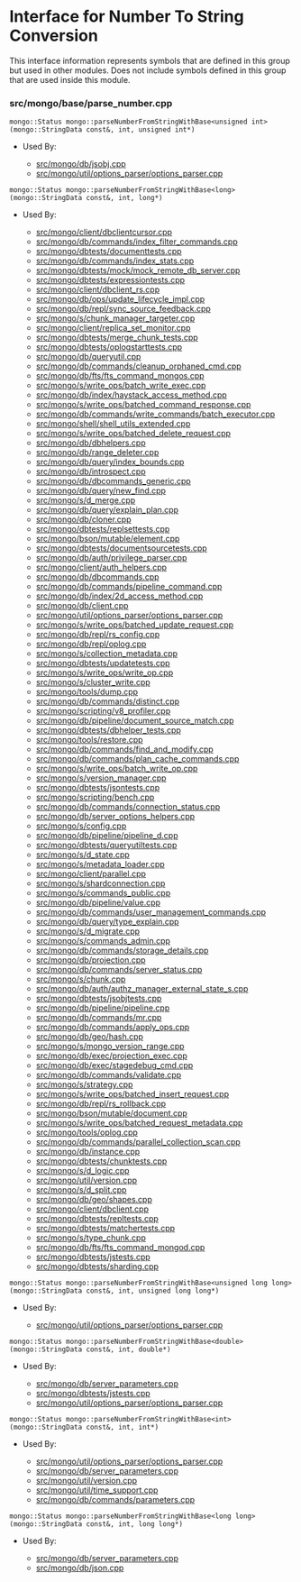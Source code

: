 
# Interface for Number To String Conversion
This interface information represents symbols that are defined in this group but used in other modules.  Does not include symbols defined in this group that are used inside this module.

### src/mongo/base/parse\_number.cpp

<div></div>

    mongo::Status mongo::parseNumberFromStringWithBase<unsigned int>(mongo::StringData const&, int, unsigned int*)

- Used By:

    - [src/mongo/db/jsobj.cpp](../../../../bson/bson)
    - [src/mongo/util/options\_parser/options\_parser.cpp](../../../../process\_management/startup\_initialization)

<div></div>

    mongo::Status mongo::parseNumberFromStringWithBase<long>(mongo::StringData const&, int, long*)

- Used By:

    - [src/mongo/client/dbclientcursor.cpp](../../../../network/cpp\_client\_driver)
    - [src/mongo/db/commands/index\_filter\_commands.cpp](../../../../queries/database\_commands)
    - [src/mongo/dbtests/documenttests.cpp](../../../../tests/unit\_tests)
    - [src/mongo/db/commands/index\_stats.cpp](../../../../queries/database\_commands)
    - [src/mongo/dbtests/mock/mock\_remote\_db\_server.cpp](../../../../tests/unit\_tests)
    - [src/mongo/dbtests/expressiontests.cpp](../../../../tests/unit\_tests)
    - [src/mongo/client/dbclient\_rs.cpp](../../../../network/cpp\_client\_driver)
    - [src/mongo/db/ops/update\_lifecycle\_impl.cpp](../../../../queries/update\_system)
    - [src/mongo/db/repl/sync\_source\_feedback.cpp](../../../../replication/data\_sync)
    - [src/mongo/s/chunk\_manager\_targeter.cpp](../../../../sharding/routing)
    - [src/mongo/client/replica\_set\_monitor.cpp](../../../../network/cpp\_client\_driver)
    - [src/mongo/dbtests/merge\_chunk\_tests.cpp](../../../../sharding/chunk\_management)
    - [src/mongo/dbtests/oplogstarttests.cpp](../../../../tests/unit\_tests)
    - [src/mongo/db/queryutil.cpp](../../../../queries/core\_query\_system)
    - [src/mongo/db/commands/cleanup\_orphaned\_cmd.cpp](../../../../queries/database\_commands)
    - [src/mongo/db/fts/fts\_command\_mongos.cpp](../../../../queries/full\_text\_search\_module)
    - [src/mongo/s/write\_ops/batch\_write\_exec.cpp](../../../../network/write\_commands)
    - [src/mongo/db/index/haystack\_access\_method.cpp](../../../../queries/indexing)
    - [src/mongo/s/write\_ops/batched\_command\_response.cpp](../../../../network/write\_command\_schema)
    - [src/mongo/db/commands/write\_commands/batch\_executor.cpp](../../../../network/write\_commands)
    - [src/mongo/shell/shell\_utils\_extended.cpp](../../../../mongo\_shell/mongo\_shell)
    - [src/mongo/s/write\_ops/batched\_delete\_request.cpp](../../../../network/write\_command\_schema)
    - [src/mongo/db/dbhelpers.cpp](../../../../queries/client\_and\_operation\_tracking)
    - [src/mongo/db/range\_deleter.cpp](../../../../sharding/chunk\_management)
    - [src/mongo/db/query/index\_bounds.cpp](../../../../queries/core\_query\_system)
    - [src/mongo/db/introspect.cpp](../../../../queries/client\_and\_operation\_tracking)
    - [src/mongo/db/dbcommands\_generic.cpp](../../../../queries/database\_commands)
    - [src/mongo/db/query/new\_find.cpp](../../../../queries/core\_query\_system)
    - [src/mongo/s/d\_merge.cpp](../../../../sharding/chunk\_management)
    - [src/mongo/db/query/explain\_plan.cpp](../../../../queries/core\_query\_system)
    - [src/mongo/db/cloner.cpp](../../../../storage/storage\_layer\_structure)
    - [src/mongo/dbtests/replsettests.cpp](../../../../tests/unit\_tests)
    - [src/mongo/bson/mutable/element.cpp](../../../../bson/mutable\_bson)
    - [src/mongo/dbtests/documentsourcetests.cpp](../../../../tests/unit\_tests)
    - [src/mongo/db/auth/privilege\_parser.cpp](../../../../security/authorization)
    - [src/mongo/client/auth\_helpers.cpp](../../../../utilities/utilities)
    - [src/mongo/db/dbcommands.cpp](../../../../queries/database\_commands)
    - [src/mongo/db/commands/pipeline\_command.cpp](../../../../queries/aggregation\_framework)
    - [src/mongo/db/index/2d\_access\_method.cpp](../../../../queries/indexing)
    - [src/mongo/db/client.cpp](../../../../queries/client\_and\_operation\_tracking)
    - [src/mongo/util/options\_parser/options\_parser.cpp](../../../../process\_management/startup\_initialization)
    - [src/mongo/s/write\_ops/batched\_update\_request.cpp](../../../../network/write\_command\_schema)
    - [src/mongo/db/repl/rs\_config.cpp](../../../../replication/replica\_set\_configuration)
    - [src/mongo/db/repl/oplog.cpp](../../../../replication/data\_sync)
    - [src/mongo/s/collection\_metadata.cpp](../../../../sharding/mongod\_sharding\_metadata)
    - [src/mongo/dbtests/updatetests.cpp](../../../../tests/unit\_tests)
    - [src/mongo/s/write\_ops/write\_op.cpp](../../../../network/write\_commands)
    - [src/mongo/s/cluster\_write.cpp](../../../../sharding/routing)
    - [src/mongo/tools/dump.cpp](../../../../tools/tools)
    - [src/mongo/db/commands/distinct.cpp](../../../../queries/database\_commands)
    - [src/mongo/scripting/v8\_profiler.cpp](../../../../javascript/javascript\_libraries)
    - [src/mongo/db/pipeline/document\_source\_match.cpp](../../../../queries/aggregation\_framework)
    - [src/mongo/dbtests/dbhelper\_tests.cpp](../../../../tests/unit\_tests)
    - [src/mongo/tools/restore.cpp](../../../../tools/tools)
    - [src/mongo/db/commands/find\_and\_modify.cpp](../../../../queries/database\_commands)
    - [src/mongo/db/commands/plan\_cache\_commands.cpp](../../../../queries/database\_commands)
    - [src/mongo/s/write\_ops/batch\_write\_op.cpp](../../../../network/write\_commands)
    - [src/mongo/s/version\_manager.cpp](../../../../sharding/metadata\_versioning)
    - [src/mongo/dbtests/jsontests.cpp](../../../../tests/unit\_tests)
    - [src/mongo/scripting/bench.cpp](../../../../javascript/javascript\_libraries)
    - [src/mongo/db/commands/connection\_status.cpp](../../../../queries/database\_commands)
    - [src/mongo/db/server\_options\_helpers.cpp](../../../../process\_management/startup\_initialization)
    - [src/mongo/s/config.cpp](../../../../sharding/cluster\_metadata\_management)
    - [src/mongo/db/pipeline/pipeline\_d.cpp](../../../../queries/aggregation\_framework)
    - [src/mongo/dbtests/queryutiltests.cpp](../../../../tests/unit\_tests)
    - [src/mongo/s/d\_state.cpp](../../../../sharding/mongod\_sharding\_metadata)
    - [src/mongo/s/metadata\_loader.cpp](../../../../sharding/mongod\_sharding\_metadata)
    - [src/mongo/client/parallel.cpp](../../../../sharding/routing)
    - [src/mongo/s/shardconnection.cpp](../../../../sharding/shard\_abstraction)
    - [src/mongo/s/commands\_public.cpp](../../../../sharding/mongos\_commands)
    - [src/mongo/db/pipeline/value.cpp](../../../../queries/aggregation\_framework)
    - [src/mongo/db/commands/user\_management\_commands.cpp](../../../../security/authorization)
    - [src/mongo/db/query/type\_explain.cpp](../../../../queries/core\_query\_system)
    - [src/mongo/s/d\_migrate.cpp](../../../../sharding/chunk\_management)
    - [src/mongo/s/commands\_admin.cpp](../../../../sharding/mongos\_commands)
    - [src/mongo/db/commands/storage\_details.cpp](../../../../queries/database\_commands)
    - [src/mongo/db/projection.cpp](../../../../queries/core\_query\_system)
    - [src/mongo/db/commands/server\_status.cpp](../../../../queries/database\_commands)
    - [src/mongo/s/chunk.cpp](../../../../sharding/chunk\_management)
    - [src/mongo/db/auth/authz\_manager\_external\_state\_s.cpp](../../../../security/authorization)
    - [src/mongo/dbtests/jsobjtests.cpp](../../../../tests/unit\_tests)
    - [src/mongo/db/pipeline/pipeline.cpp](../../../../queries/aggregation\_framework)
    - [src/mongo/db/commands/mr.cpp](../../../../queries/database\_commands)
    - [src/mongo/db/commands/apply\_ops.cpp](../../../../queries/database\_commands)
    - [src/mongo/db/geo/hash.cpp](../../../../queries/geo\_queries)
    - [src/mongo/s/mongo\_version\_range.cpp](../../../../sharding/config\_metadata\_upgrade)
    - [src/mongo/db/exec/projection\_exec.cpp](../../../../queries/core\_query\_system)
    - [src/mongo/db/exec/stagedebug\_cmd.cpp](../../../../queries/core\_query\_system)
    - [src/mongo/db/commands/validate.cpp](../../../../queries/database\_commands)
    - [src/mongo/s/strategy.cpp](../../../../network/network\_core)
    - [src/mongo/s/write\_ops/batched\_insert\_request.cpp](../../../../network/write\_command\_schema)
    - [src/mongo/db/repl/rs\_rollback.cpp](../../../../replication/data\_sync)
    - [src/mongo/bson/mutable/document.cpp](../../../../bson/mutable\_bson)
    - [src/mongo/s/write\_ops/batched\_request\_metadata.cpp](../../../../network/write\_command\_schema)
    - [src/mongo/tools/oplog.cpp](../../../../tools/tools)
    - [src/mongo/db/commands/parallel\_collection\_scan.cpp](../../../../queries/database\_commands)
    - [src/mongo/db/instance.cpp](../../../../storage/storage\_layer\_structure)
    - [src/mongo/dbtests/chunktests.cpp](../../../../tests/unit\_tests)
    - [src/mongo/s/d\_logic.cpp](../../../../sharding/writeback\_listener)
    - [src/mongo/util/version.cpp](../../../../process\_management/build\_information)
    - [src/mongo/s/d\_split.cpp](../../../../sharding/chunk\_management)
    - [src/mongo/db/geo/shapes.cpp](../../../../queries/geo\_queries)
    - [src/mongo/client/dbclient.cpp](../../../../network/cpp\_client\_driver)
    - [src/mongo/dbtests/repltests.cpp](../../../../tests/unit\_tests)
    - [src/mongo/dbtests/matchertests.cpp](../../../../tests/unit\_tests)
    - [src/mongo/s/type\_chunk.cpp](../../../../sharding/config\_server\_schema)
    - [src/mongo/db/fts/fts\_command\_mongod.cpp](../../../../queries/full\_text\_search\_module)
    - [src/mongo/dbtests/jstests.cpp](../../../../tests/unit\_tests)
    - [src/mongo/dbtests/sharding.cpp](../../../../tests/unit\_tests)

<div></div>

    mongo::Status mongo::parseNumberFromStringWithBase<unsigned long long>(mongo::StringData const&, int, unsigned long long*)

- Used By:

    - [src/mongo/util/options\_parser/options\_parser.cpp](../../../../process\_management/startup\_initialization)

<div></div>

    mongo::Status mongo::parseNumberFromStringWithBase<double>(mongo::StringData const&, int, double*)

- Used By:

    - [src/mongo/db/server\_parameters.cpp](../../../../process\_management/startup\_initialization)
    - [src/mongo/dbtests/jstests.cpp](../../../../tests/unit\_tests)
    - [src/mongo/util/options\_parser/options\_parser.cpp](../../../../process\_management/startup\_initialization)

<div></div>

    mongo::Status mongo::parseNumberFromStringWithBase<int>(mongo::StringData const&, int, int*)

- Used By:

    - [src/mongo/util/options\_parser/options\_parser.cpp](../../../../process\_management/startup\_initialization)
    - [src/mongo/db/server\_parameters.cpp](../../../../process\_management/startup\_initialization)
    - [src/mongo/util/version.cpp](../../../../process\_management/build\_information)
    - [src/mongo/util/time\_support.cpp](../../../../utilities/utilities)
    - [src/mongo/db/commands/parameters.cpp](../../../../queries/database\_commands)

<div></div>

    mongo::Status mongo::parseNumberFromStringWithBase<long long>(mongo::StringData const&, int, long long*)

- Used By:

    - [src/mongo/db/server\_parameters.cpp](../../../../process\_management/startup\_initialization)
    - [src/mongo/db/json.cpp](../../../../bson/bson)
